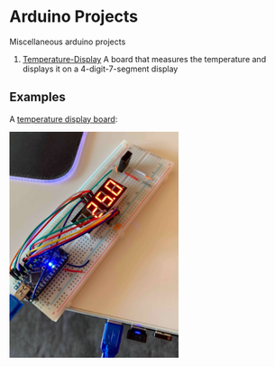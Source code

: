 # Arduino Projects
Miscellaneous arduino projects 

1. [Temperature-Display](temperature-display/README.md)
   A board that measures the temperature and displays it on a 4-digit-7-segment display

## Examples
A [temperature display board](temperature-display/README.md):

<img src="temperature-display/docs/temp-display-2.jpeg" height="400" /> 